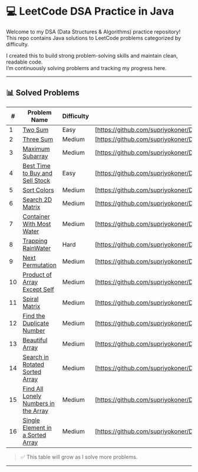 # 💻 LeetCode DSA Practice in Java

Welcome to my DSA (Data Structures & Algorithms) practice repository!  
This repo contains Java solutions to LeetCode problems categorized by difficulty.

I created this to build strong problem-solving skills and maintain clean, readable code.  
I’m continuously solving problems and tracking my progress here.

---

## 📊 Solved Problems

| #  | Problem Name                           | Difficulty | Solution File                          |
|----|----------------------------------------|------------|----------------------------------------|
| 1  | [Two Sum](https://leetcode.com/problems/two-sum) | Easy       | [https://github.com/supriyokoner/DSA/blob/main/two_sum.java]     |
| 2  | [Three Sum](https://leetcode.com/problems/3sum/) | Medium     | [https://github.com/supriyokoner/DSA/blob/main/three_sum.java]   |
| 3  | [Maximum Subarray](https://leetcode.com/problems/maximum-subarray/)| Medium | [https://github.com/supriyokoner/DSA/blob/main/Maximum_Subarray.java]    |
| 4  | [Best Time to Buy and Sell Stock](https://leetcode.com/problems/best-time-to-buy-and-sell-stock/)| Easy | [https://github.com/supriyokoner/DSA/blob/main/Stock_BuySell.java]    |
| 5  | [Sort Colors](https://leetcode.com/problems/sort-colors/) | Medium  | [https://github.com/supriyokoner/DSA/blob/main/Sort_Colors.java]    |
| 6  | [Search 2D Matrix](https://leetcode.com/problems/search-a-2d-matrix-ii/) | Medium  | [https://github.com/supriyokoner/DSA/blob/main/Search_in2DMatrix.java]    |
| 7  | [Container With Most Water](https://leetcode.com/problems/container-with-most-water/) | Medium  | [https://github.com/supriyokoner/DSA/blob/main/ContainerWithMostWater.java]    |
| 8  | [Trapping RainWater](https://leetcode.com/problems/trapping-rain-water/) | Hard  | [https://github.com/supriyokoner/DSA/blob/main/Trapping_Rainwater.java]    |
| 9  | [Next Permutation](https://leetcode.com/problems/next-permutation/) | Medium  | [https://github.com/supriyokoner/DSA/blob/main/Next_Permutation.java]    |
| 10 | [Product of Array Except Self](https://leetcode.com/problems/product-of-array-except-self/) | Medium  | [https://github.com/supriyokoner/DSA/blob/main/Product_ExceptSelf.java]    |
| 11 | [Spiral Matrix](https://leetcode.com/problems/spiral-matrix/) | Medium  | [https://github.com/supriyokoner/DSA/blob/main/Spiral_Matrix.java]  |
| 12 | [Find the Duplicate Number](https://leetcode.com/problems/find-the-duplicate-number/) | Medium  | [https://github.com/supriyokoner/DSA/blob/main/Find_Duplicate.java]  |
| 13 | [Beautiful Array](https://leetcode.com/problems/beautiful-array/) | Medium  | [https://github.com/supriyokoner/DSA/blob/main/Beautiful_Array.java]  |
| 14 | [Search in Rotated Sorted Array](https://leetcode.com/problems/search-in-rotated-sorted-array/) | Medium  | [https://github.com/supriyokoner/DSA/blob/main/RotatedSorted_Array.java]  |
| 15 | [Find All Lonely Numbers in the Array](https://leetcode.com/problems/find-all-lonely-numbers-in-the-array/) | Medium  | [https://github.com/supriyokoner/DSA/blob/main/Find_Duplicate.java]  |
| 16 | [Single Element in a Sorted Array](https://leetcode.com/problems/single-element-in-a-sorted-array/) | Medium  | [https://github.com/supriyokoner/DSA/blob/main/SingleElement_inSortedArray.java]  |
> ✅ This table will grow as I solve more problems.

---
